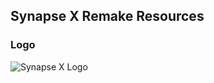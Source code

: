 ## Synapse X Remake Resources

### Logo
![Synapse X Logo](https://user-images.githubusercontent.com/104715127/197786421-4b842674-14a3-4412-bda7-47c3e9da7bd2.png)
